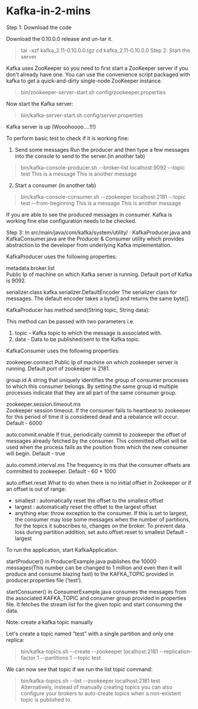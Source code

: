 # Kafka-in-2-mins

Step 1: Download the code

Download the 0.10.0.0 release and un-tar it.
> tar -xzf kafka_2.11-0.10.0.0.tgz
> cd kafka_2.11-0.10.0.0
Step 2: Start the server

Kafka uses ZooKeeper so you need to first start a ZooKeeper server if you don't already have one. You can use the convenience script packaged with kafka to get a quick-and-dirty single-node ZooKeeper instance.

> bin/zookeeper-server-start.sh config/zookeeper.properties

Now start the Kafka server:
> bin/kafka-server-start.sh config/server.properties

Kafka server is up (Wooohoooo….!!!) 

To perform basic test to check if it is working fine:

1) Send some messages 
Run the producer and then type a few messages into the console to send to the server.(in another tab)

> bin/kafka-console-producer.sh --broker-list localhost:9092 --topic test
This is a message
This is another message

2) Start a consumer (in another tab)

> bin/kafka-console-consumer.sh --zookeeper localhost:2181 --topic test --from-beginning
This is a message
This is another message

If you are able to see the produced messages in consumer. Kafka is working fine else configuration needs to be checked.


Step 3: In src/main/java/com/kafka/system/utility/ :
KafkaProducer.java and KafkaConsumer.java are the Producer & Consumer utility which provides abstraction to the developer from underlying Kafka implementation. 

KafkaProducer uses the following properties:

metadata.broker.list		
Public Ip of machine on which Kafka server is running.
Default port of Kafka is 9092.

serializer.class	kafka.serializer.DefaultEncoder	
The serializer class for messages. The default encoder takes a byte[] and returns the same byte[].


KafkaProducer has method send(String topic, String data):

This method can be passed with two parameters i.e.
1) topic - Kafka topic to which the message is associated with.
2) data - Data to be published/sent to the Kafka topic. 


KafkaConsumer uses the following properties:

zookeeper.connect
Public Ip of machine on which zookeeper server is running.
Default port of zookeeper is 2181.

group.id
A string that uniquely identifies the group of consumer processes to which this consumer belongs. By setting the same group id multiple processes indicate that they are all part of the same consumer group.

zookeeper.session.timeout.ms 	
Zookeeper session timeout. If the consumer fails to heartbeat to zookeeper for this period of time it is considered dead and a rebalance will occur.
Default - 6000	

auto.commit.enable
If true, periodically commit to zookeeper the offset of messages already fetched by the consumer. This committed offset will be used when the process fails as the position from which the new consumer will begin.
Default - true

auto.commit.interval.ms	
The frequency in ms that the consumer offsets are committed to zookeeper.
Default - 60 * 1000


auto.offset.reset
What to do when there is no initial offset in Zookeeper or if an offset is out of range:
* smallest : automatically reset the offset to the smallest offset
* largest : automatically reset the offset to the largest offset
* anything else: throw exception to the consumer. If this is set to largest, the consumer may lose some messages when the number of partitions, for the topics it subscribes to, changes on the broker. To prevent data loss during partition addition, set auto.offset.reset to smallest
Default - largest

To run the application, start KafkaApplication.

startProducer() in ProducerExample.java publishes the 10000 messages(This number can be changed to 1 million and even then it will produce and consume blazing fast) to the KAFKA_TOPIC provided in producer.properties file (‘test’).

startConsumer() in ConsumerExample.java consumes the messages from the associated KAFKA_TOPIC and consumer group provided in properties file.
It fetches the stream list for the given topic and start consuming the data. 



Note: create a kafka topic manually

Let's create a topic named "test" with a single partition and only one replica:
> bin/kafka-topics.sh --create --zookeeper localhost:2181 --replication-factor 1 --partitions 1 --topic test

We can now see that topic if we run the list topic command:
> bin/kafka-topics.sh --list --zookeeper localhost:2181
test
Alternatively, instead of manually creating topics you can also configure your brokers to auto-create topics when a non-existent topic is published to.  

